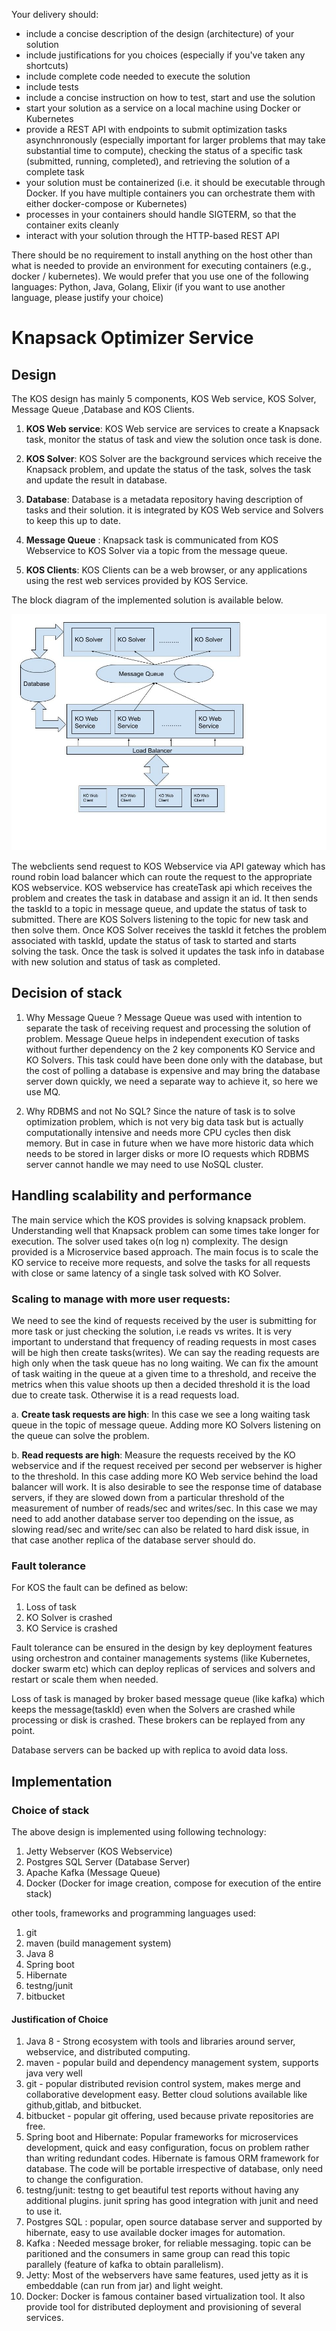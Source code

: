 Your delivery should:

* include a concise description of the design (architecture) of your solution
* include justifications for you choices (especially if you've taken any shortcuts)
* include complete code needed to execute the solution
* include tests
* include a concise instruction on how to test, start and use the solution
* start your solution as a service on a local machine using Docker or Kubernetes
* provide a REST API with endpoints to submit optimization tasks asynchnronously (especially important for larger problems that may take substantial time to compute), checking the status of a specific task (submitted, running, completed), and retrieving the solution of a complete task
* your solution must be containerized (i.e. it should be executable through Docker. If you have multiple containers you can orchestrate them with either docker-compose or Kubernetes)
* processes in your containers should handle SIGTERM, so that the container exits cleanly
* interact with your solution through the HTTP-based REST API

There should be no requirement to install anything on the host other than what is needed to provide an environment for executing containers (e.g., docker / kubernetes).
We would prefer that you use one of the following languages: Python, Java, Golang, Elixir (if you want to use another language, please justify your choice)


# Knapsack Optimizer Service

## Design

The KOS design has mainly 5 components, KOS Web service, KOS Solver, Message Queue ,Database and KOS Clients.  

1. **KOS Web service**: KOS Web service are services to create a Knapsack task, monitor the status of task and view the solution once task is done. 

2. **KOS Solver**: KOS Solver are the background services which receive the Knapsack problem, and update the status of the task, solves the task and update the result in database.

3. **Database**: Database is a metadata repository having description of tasks and their solution. it is integrated by KOS Web service and Solvers to keep this up to date.

4. **Message Queue** : Knapsack task is communicated from KOS Webservice to KOS Solver via a topic from the message queue. 

5. **KOS Clients**: KOS Clients can be a web browser, or any applications using the rest web services provided by KOS Service. 

The block diagram of the implemented solution is available below.

![KOS Design](ArchitectureKOS.jpg)

The webclients send request to KOS Webservice via API gateway which has round robin load balancer which can route the request to the appropriate KOS webservice. KOS webservice has createTask api which receives the problem and creates the task in database and assign it an id. It then sends the taskId to a topic in message queue, and update the status of task to submitted. There are KOS Solvers listening to the topic for new task and then solve them. Once KOS Solver receives the taskId it fetches the problem associated with taskId, update the status of task to started and starts solving the task. Once the task is solved it updates the task info in database with new solution and status of task as completed.

## Decision of stack

1. Why Message Queue ? 
 Message Queue was used with intention to separate the task of receiving request and processing the solution of problem. Message Queue helps in independent execution of tasks without further dependency on the 2 key components KO Service and KO Solvers. 
This task could have been done only with the database, but the cost of polling a database is expensive and may bring the database server down quickly, we need a separate way to achieve it, so here we use MQ.

2. Why RDBMS and not No SQL?
Since the nature of task is to solve optimization problem, which is not very big data task but is actually computationally intensive and needs more CPU cycles then disk memory. But in case in future when we have more historic data which needs to be stored in larger disks or more IO requests which RDBMS server cannot handle we may need to use NoSQL cluster.

## Handling scalability and performance

The main service which the KOS provides is solving knapsack problem. Understanding well that Knapsack problem can some times take longer for execution. The solver used takes o(n log n) complexity. 
The design provided is a Microservice based approach. The main focus is to scale the KO service to receive more requests, and solve the tasks for all requests with close or same latency of a single task solved with KO Solver. 

### Scaling to manage with more user requests: 

We need to see the kind of requests received by the user is submitting for more task or just checking the solution, i.e reads vs writes. It is very important to understand that frequency of reading requests in most cases will be high then create tasks(writes). We can say the reading requests are high only when the task queue has no long waiting. We can fix the amount of task waiting in the queue at a given time to a threshold, and receive the metrics when this value shoots up then a decided threshold it is the load due to create task. Otherwise it is a read requests load.

a. **Create task requests are high**: In this case we see a long waiting task queue in the topic of message queue. Adding more KO Solvers listening on the queue can solve the problem.

b. **Read requests are high**: Measure the requests received by the KO webservice and if the request received per second per webserver is higher to the threshold. In this case adding more KO Web service behind the load balancer will work. It is also desirable to see the response time of database servers, if they are slowed down from a particular threshold of the measurement of number of reads/sec and writes/sec. In this case we may need to add another database server too depending on the issue, as slowing read/sec and write/sec can also be related to hard disk issue, in that case another replica of the database server should do. 
    
### Fault tolerance

For KOS the fault can be defined as below:
1. Loss of task
2. KO Solver is crashed
3. KO Service is crashed

Fault tolerance can be ensured in the design by key deployment features using orchestron and container managements systems (like Kubernetes, docker swarm etc) which can deploy replicas of services and solvers and restart or scale them when needed.

Loss of task is managed by broker based message queue (like kafka) which keeps the message(taskId) even when the Solvers are crashed while processing or disk is crashed. These brokers can be replayed from any point.
  
Database servers can be backed up with replica to avoid data loss.

## Implementation

### Choice of stack
The above design is implemented using following technology: 
1. Jetty Webserver (KOS Webservice)
2. Postgres SQL Server (Database Server)
3. Apache Kafka (Message Queue)
4. Docker (Docker for image creation, compose for execution of the entire stack)

other tools, frameworks and programming languages used:
1. git
2. maven (build management system)
3. Java 8
4. Spring boot
5. Hibernate
6. testng/junit
7. bitbucket
  
####  Justification of Choice

1. Java 8 - Strong ecosystem with tools and libraries around server, webservice, and distributed computing.
2. maven - popular build and dependency management system, supports java very well
3. git - popular distributed revision control system, makes merge and collaborative development easy. Better cloud solutions available like github,gitlab, and bitbucket.
4. bitbucket - popular git offering, used because private repositories are free.
5. Spring boot and Hibernate: Popular frameworks for microservices development, quick and easy configuration, focus on problem rather than writing redundant codes. Hibernate is famous ORM framework for database. The code will be portable irrespective of database, only need to change the configuration.
6. testng/junit: testng to get beautiful test reports without having any additional plugins. junit spring has good integration with junit and need to use it.
7. Postgres SQL : popular, open source database server and supported by hibernate, easy to use available docker images for automation.
8. Kafka : Needed message broker, for reliable messaging. topic can be paritioned and the consumers in same group can read this topic parallely (feature of kafka to obtain parallelism).
9. Jetty: Most of the webservers have same features, used jetty as it is embeddable (can run from jar) and light weight. 
10. Docker: Docker is famous container based virtualization tool. It also provide tool for distributed deployment and provisioning of several services.

 


 